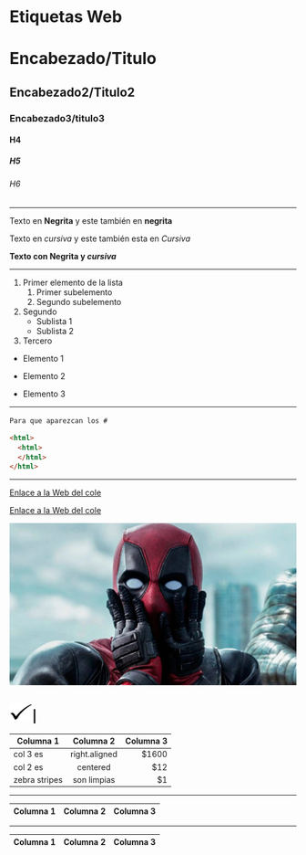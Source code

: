 # Etiquetas Web

# Encabezado/Titulo

## Encabezado2/Titulo2

### Encabezado3/titulo3

#### H4

##### H5

###### H6

----------------------

Texto en **Negrita** y este también en __negrita__
			
Texto en *cursiva* y este también esta en _Cursiva_

**Texto con Negrita y _cursiva_**

----------------------

1. Primer elemento de la lista
	1. Primer subelemento
	2. Segundo subelemento
2. Segundo
	* Sublista 1
	* Sublista 2
3. Tercero

* Elemento 1
- Elemento 2
+ Elemento 3

----------------------

``Para que aparezcan los #``

```HTML
<html>
  <html>
  </html>
</html>
```

______________________

[Enlace a la Web del cole](https://www.fje.edu/ca/fje)

[Enlace a la Web del cole](https://www.fje.edu/ca/fje "Texto Opcional")

![deadpool](https://github.com/OscraSanchez/2425-smx2-a0-repoejemplo/blob/main/deadpool.jpg "Puto")

<img src="https://github.com/OscraSanchez/SMX2-M8UF1A2/blob/main/Tic.webp" width="40" height="30">|
----------------------
|Columna 1 |Columna 2 | Columna 3|
|------------|:---------:|---------:|
|col 3 es |right.aligned|$1600|
|col 2 es |centered|$12|
|zebra stripes |son limpias|$1|


---------------------------


|Columna 1 |Columna 2 | Columna 3|
|--------------|--------|----------|

---------------------------


|Columna 1 |Columna 2 | Columna 3|
|--------------|:--------:|----------:|

